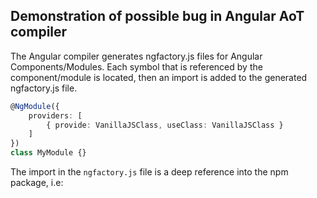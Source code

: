 ## Demonstration of possible bug in Angular AoT compiler

The Angular compiler generates ngfactory.js files for Angular Components/Modules.
Each symbol that is referenced by the component/module is located, then an import is added to the generated ngfactory.js file.

```ts
@NgModule({
    providers: [
        { provide: VanillaJSClass, useClass: VanillaJSClass }
    ]
})
class MyModule {}
```

The import in the `ngfactory.js` file is a deep reference into the npm package, i.e:

```js

